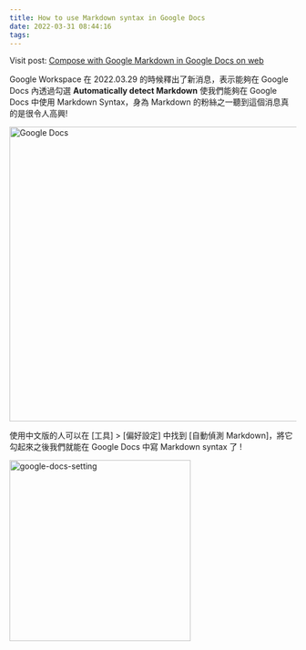 ```yaml
---
title: How to use Markdown syntax in Google Docs
date: 2022-03-31 08:44:16
tags:
---
```

Visit post: [Compose with Google Markdown in Google Docs on web](https://workspaceupdates.googleblog.com/2022/03/compose-with-markdown-in-google-docs-on.html)

Google Workspace 在 2022.03.29 的時候釋出了新消息，表示能夠在 Google Docs 內透過勾選 **Automatically detect Markdown** 使我們能夠在 Google Docs 中使用 Markdown Syntax，身為 Markdown 的粉絲之一聽到這個消息真的是很令人高興!

<img width="518" alt="Google Docs" src="https://user-images.githubusercontent.com/67775387/160954231-9ea42803-c3f6-4ae1-964c-96acd3ba03c8.png">


使用中文版的人可以在 [工具] > [偏好設定] 中找到 [自動偵測 Markdown]，將它勾起來之後我們就能在 Google Docs 中寫 Markdown syntax 了 !

<img width="318" alt="google-docs-setting" src="https://user-images.githubusercontent.com/67775387/160954789-1d7ef857-c2e9-40e0-afc4-c1bad8722151.png">
